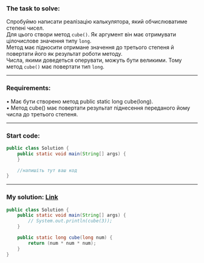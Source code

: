 ### **The task to solve:**  

Спробуймо написати реалізацію калькулятора, який обчислюватиме степені чисел.  
Для цього створи метод `cube()`. Як аргумент він має отримувати цілочислове значення типу `long`.  
Метод має підносити отримане значення до третього степеня й повертати його як результат роботи методу.  
Числа, якими доведеться оперувати, можуть бути великими. Тому метод `cube()` має повертати тип `long`.

---

### **Requirements:**  

• Має бути створено метод public static long cube(long).  
• Метод cube() має повертати результат піднесення переданого йому числа до третього степеня.

---

### **Start code:**  

```java
public class Solution {
    public static void main(String[] args) {
    }

    //напишіть тут ваш код
}
```

---

### **My solution: [Link](./src/Solution.java)**  

```java
public class Solution {
    public static void main(String[] args) {
        // System.out.println(cube(3));
    }

    public static long cube(long num) {
        return (num * num * num);
    }
}
```
